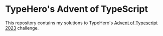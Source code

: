 # TypeHero's Advent of TypeScript

This repository contains my solutions to TypeHero's
[Advent of Typescript 2023](https://typehero.dev/aot-2023) challenge.

